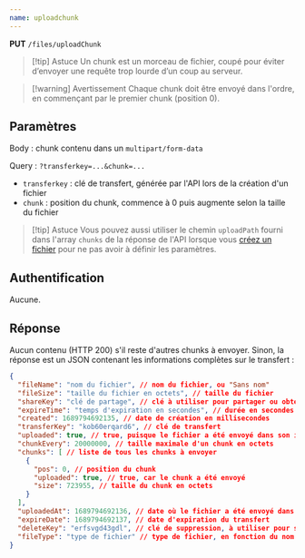 ```yaml
---
name: uploadchunk
---
```

**PUT** `/files/uploadChunk`

> [!tip] Astuce
> Un chunk est un morceau de fichier, coupé pour éviter d’envoyer une requête trop lourde d’un coup au serveur.

> [!warning] Avertissement
> Chaque chunk doit être envoyé dans l'ordre, en commençant par le premier chunk (position 0).

## Paramètres

Body : chunk contenu dans un `multipart/form-data`

Query : `?transferkey=...&chunk=...`

- `transferkey` : clé de transfert, générée par l'API lors de la création d'un fichier
- `chunk` : position du chunk, commence à 0 puis augmente selon la taille du fichier

> [!tip] Astuce
> Vous pouvez aussi utiliser le chemin `uploadPath` fourni dans l'array `chunks` de la réponse de l'API lorsque vous [créez un fichier](/api-docs/endpoints/creating/createfile) pour ne pas avoir à définir les paramètres.

## Authentification

Aucune.

## Réponse

Aucun contenu (HTTP 200) s'il reste d'autres chunks à envoyer. Sinon, la réponse est un JSON contenant les informations complètes sur le transfert :

```json
{
  "fileName": "nom du fichier", // nom du fichier, ou "Sans nom"
  "fileSize": "taille du fichier en octets", // taille du fichier
  "shareKey": "clé de partage", // clé à utiliser pour partager ou obtenir des informations sur le transfert
  "expireTime": "temps d'expiration en secondes", // durée en secondes avant que le transfert ne soit supprimé
  "created": 1689794692135, // date de création en millisecondes
  "transferKey": "kob60erqard6", // clé de transfert
  "uploaded": true, // true, puisque le fichier a été envoyé dans son intégralité
  "chunkEvery": 20000000, // taille maximale d'un chunk en octets
  "chunks": [ // liste de tous les chunks à envoyer
    {
      "pos": 0, // position du chunk
      "uploaded": true, // true, car le chunk a été envoyé
      "size": 723955, // taille du chunk en octets
    }
  ],
  "uploadedAt": 1689794692136, // date où le fichier a été envoyé dans son intégralité
  "expireDate": 1689794692137, // date d'expiration du transfert
  "deleteKey": "erfsvgd43gdl", // clé de suppression, à utiliser pour supprimer manuellement le transfert
  "fileType": "type de fichier" // type de fichier, en fonction du nom ou de l'extension de celui-ci, n'est pas retourné si impossible à déterminer
}
```
